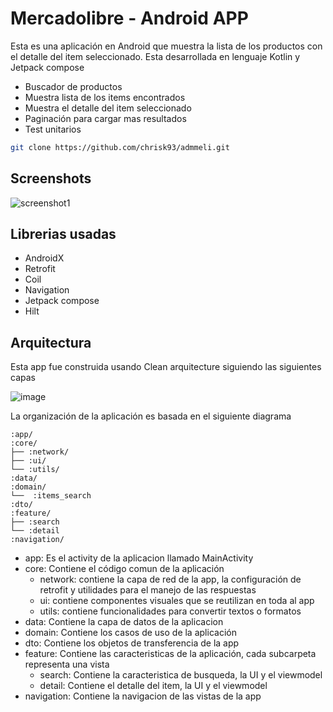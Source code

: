 # Mercadolibre - Android APP

Esta es una aplicación en Android que muestra la lista de los productos con el detalle del item 
seleccionado. Esta desarrollada en lenguaje Kotlin y Jetpack compose 

- Buscador de productos
- Muestra lista de los items encontrados
- Muestra el detalle del item seleccionado
- Paginación para cargar mas resultados
- Test unitarios 

```bash
git clone https://github.com/chrisk93/admmeli.git
```

## Screenshots

![screenshot1](https://github.com/chrisk93/admmeli/assets/35810477/e3265dab-512a-4e06-a511-ab992d69d80a)


## Librerias usadas

- AndroidX
- Retrofit
- Coil
- Navigation
- Jetpack compose
- Hilt

## Arquitectura
Esta app fue construida usando Clean arquitecture siguiendo las siguientes capas

![image](https://media.geeksforgeeks.org/wp-content/cdn-uploads/20220219214201/Clean-Architecture-in-Android.png)

La organización de la aplicación es basada en el siguiente diagrama 

    :app/
    :core/
    ├── :network/
    ├── :ui/
    └── :utils/
    :data/
    :domain/
    └──  :items_search
    :dto/
    :feature/
    ├── :search
    └── :detail
    :navigation/

- app: Es el activity de la aplicacion llamado MainActivity
- core: Contiene el código comun de la aplicación
    - network: contiene la capa de red de la app, la configuración de retrofit y utilidades para el manejo de las respuestas
    - ui: contiene componentes visuales que se reutilizan en toda al app
    - utils: contiene funcionalidades para convertir textos o formatos
- data: Contiene la capa de datos de la aplicacion
- domain: Contiene los casos de uso de la aplicación
- dto: Contiene los objetos de transferencia de la app
- feature: Contiene las caracteristicas de la aplicación, cada subcarpeta representa una vista
    - search: Contiene la caracteristica de busqueda, la UI y el viewmodel
    - detail: Contiene el detalle del item, la UI y el viewmodel
- navigation: Contiene la navigacion de las vistas de la app 













